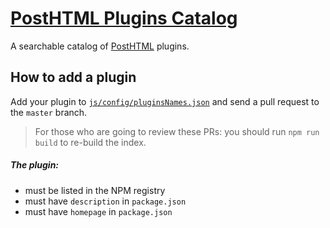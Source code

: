 # [PostHTML Plugins Catalog](http://posthtml.github.io/posthtml-plugins/)
A searchable catalog of [PostHTML](https://github.com/posthtml/posthtml) plugins.

## How to add a plugin
Add your plugin to [`js/config/pluginsNames.json`](https://github.com/posthtml/posthtml-plugins/edit/master/js/config/pluginsNames.json)
and send a pull request to the `master` branch.

> For those who are going to review these PRs: you should run `npm run build` to re-build the index.

##### The plugin:
- must be listed in the NPM registry
- must have `description` in `package.json`
- must have `homepage` in `package.json`
